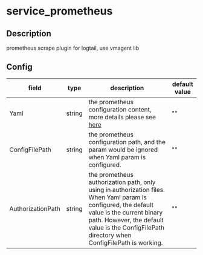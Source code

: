 # service_prometheus

## Description

prometheus scrape plugin for logtail, use vmagent lib

## Config

|  field   |   type   |   description   | default value   |
| ---- | ---- | ---- | ---- |
|Yaml|string|the prometheus configuration content, more details please see [here](https://prometheus.io/docs/prometheus/latest/configuration/configuration/)|""|
|ConfigFilePath|string|the prometheus configuration path, and the param would be ignored when Yaml param is configured.|""|
|AuthorizationPath|string|the prometheus authorization path, only using in authorization files. When Yaml param is configured, the default value is the current binary path. However, the default value is the ConfigFilePath directory when ConfigFilePath is working.|""|
